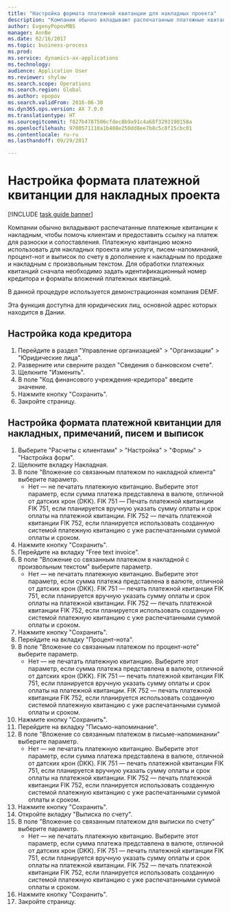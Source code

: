 ```yaml
--- 
title: "Настройка формата платежной квитанции для накладных проекта"
description: "Компании обычно вкладывают распечатанные платежные квитанции к накладным, чтобы помочь клиентам и предоставить ссылку на платеж для разноски и сопоставления."
author: EvgenyPopovMBS
manager: AnnBe
ms.date: 02/16/2017
ms.topic: business-process
ms.prod: 
ms.service: dynamics-ax-applications
ms.technology: 
audience: Application User
ms.reviewer: shylaw
ms.search.scope: Operations
ms.search.region: Global
ms.author: epopov
ms.search.validFrom: 2016-06-30
ms.dyn365.ops.version: AX 7.0.0
ms.translationtype: HT
ms.sourcegitcommit: f827b4787506cfdec8b9a91c4a68f3293190158a
ms.openlocfilehash: 9700571110a1b488e250dd8ee7b8c5c8f15cbc01
ms.contentlocale: ru-ru
ms.lasthandoff: 09/29/2017

---
```

# <a name="set-up-payment-slip-format-for-project-invoices"></a>Настройка формата платежной квитанции для накладных проекта

[!INCLUDE [task guide banner](../../includes/task-guide-banner.md)]

Компании обычно вкладывают распечатанные платежные квитанции к накладным, чтобы помочь клиентам и предоставить ссылку на платеж для разноски и сопоставления. Платежную квитанцию можно использовать для накладных проекта или услуги, писем-напоминаний, процент-нот и выписок по счету в дополнение к накладным по продаже и накладным с произвольным текстом. Для обработки платежных квитанций сначала необходимо задать идентификационный номер кредитора и форматы вложений платежных квитанций.

В данной процедуре используется демонстрационная компания DEMF. 

Эта функция доступна для юридических лиц, основной адрес которых находится в Дании.


## <a name="set-up-a-creditor-id-number"></a>Настройка кода кредитора
1. Перейдите в раздел "Управление организацией" > "Организации" > "Юридические лица".
2. Разверните или сверните раздел "Сведения о банковском счете".
3. Щелкните "Изменить".
4. В поле "Код финансового учреждения-кредитора" введите значение.
5. Нажмите кнопку "Сохранить".
6. Закройте страницу.

## <a name="set-up-a-payment-slip-format-for-invoices-notes-letters-and-statements"></a>Настройка формата платежной квитанции для накладных, примечаний, писем и выписок
1. Выберите "Расчеты с клиентами" > "Настройка" > "Формы" > "Настройка форм".
2. Щелкните вкладку Накладная.
3. В поле "Вложение со связанным платежом по накладной клиента" выберите параметр.
    * Нет — не печатать платежную квитанцию. Выберите этот параметр, если сумма платежа представлена в валюте, отличной от датских крон (DKK).   FIK 751 — Печать платежной квитанции FIK 751, если планируется вручную указать сумму оплаты и срок оплаты на платежной квитанции.   FIK 752 — печать платежной квитанции FIK 752, если планируется использовать созданную системой платежную квитанцию с уже распечатанными суммой оплаты и сроком.  
4. Нажмите кнопку "Сохранить".
5. Перейдите на вкладку "Free text invoice".
6. В поле "Вложение со связанным платежом в накладной с произвольным текстом" выберите параметр.
    * Нет — не печатать платежную квитанцию. Выберите этот параметр, если сумма платежа представлена в валюте, отличной от датских крон (DKK).   FIK 751 — печать платежной квитанции FIK 751, если планируется вручную указать сумму оплаты и срок оплаты на платежной квитанции.   FIK 752 — печать платежной квитанции FIK 752, если планируется использовать созданную системой платежную квитанцию с уже распечатанными суммой оплаты и сроком.  
7. Нажмите кнопку "Сохранить".
8. Перейдите на вкладку "Процент-нота".
9. В поле "Вложение со связанным платежом по процент-ноте" выберите параметр.
    * Нет — не печатать платежную квитанцию. Выберите этот параметр, если сумма платежа представлена в валюте, отличной от датских крон (DKK).   FIK 751 — печать платежной квитанции FIK 751, если планируется вручную указать сумму оплаты и срок оплаты на платежной квитанции.   FIK 752 — печать платежной квитанции FIK 752, если планируется использовать созданную системой платежную квитанцию с уже распечатанными суммой оплаты и сроком.  
10. Нажмите кнопку "Сохранить".
11. Перейдите на вкладку "Письмо-напоминание".
12. В поле "Вложение со связанным платежом в письме-напоминании" выберите параметр.
    * Нет — не печатать платежную квитанцию. Выберите этот параметр, если сумма платежа представлена в валюте, отличной от датских крон (DKK).   FIK 751 — печать платежной квитанции FIK 751, если планируется вручную указать сумму оплаты и срок оплаты на платежной квитанции.   FIK 752 — печать платежной квитанции FIK 752, если планируется использовать созданную системой платежную квитанцию с уже распечатанными суммой оплаты и сроком.  
13. Нажмите кнопку "Сохранить".
14. Откройте вкладку "Выписка по счету".
15. В поле "Вложение со связанным платежом для выписки по счету" выберите параметр.
    * Нет — не печатать платежную квитанцию. Выберите этот параметр, если сумма платежа представлена в валюте, отличной от датских крон (DKK).   FIK 751 — печать платежной квитанции FIK 751, если планируется вручную указать сумму оплаты и срок оплаты на платежной квитанции.   FIK 752 — печать платежной квитанции FIK 752, если планируется использовать созданную системой платежную квитанцию с уже распечатанными суммой оплаты и сроком.  
16. Нажмите кнопку "Сохранить".
17. Закройте страницу.


